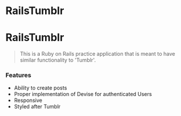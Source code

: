 # RailsTumblr


# RailsTumblr

> This is a Ruby on Rails practice application that is meant to have similar functionality to 'Tumblr'.

### Features

- Ability to create posts
- Proper implementation of Devise for authenticated Users
- Responsive 
- Styled after Tumblr
